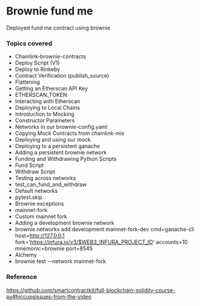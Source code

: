 # Brownie fund me
Deployed fund me contract using brownie

### Topics covered
 - Chainlink-brownie-contracts
 - Deploy Script (V1)
 - Deploy to Rinkeby
 - Contract Verification (publish_source)
 - Flattening
 - Getting an Etherscan API Key
 - ETHERSCAN_TOKEN
 - Interacting with Etherscan
 - Deploying to Local Chains
 - Introduction to Mocking
 - Constructor Parameters
 - Networks in our brownie-config.yaml
 - Copying Mock Contracts from chainlink-mix
 - Deploying and using our mock
 - Deploying to a persistent ganache
 - Adding a persistent brownie network
 - Funding and Withdrawing Python Scripts
 - Fund Script
 - Withdraw Script
 - Testing across networks
 - test_can_fund_and_withdraw
 - Default networks
 - pytest.skip
 - Brownie exceptions
 - mainnet-fork
 - Custom mainnet fork
 - Adding a development brownie network
 - brownie networks add development mainnet-fork-dev cmd=ganache-cli host=http://127.0.0.1 fork='https://infura.io/v3/$WEB3_INFURA_PROJECT_ID' accounts=10 mnemonic=brownie port=8545
 - Alchemy
 - brownie test --network mainnet-fork

### Reference
https://github.com/smartcontractkit/full-blockchain-solidity-course-py#hiccupsissues-from-the-video

